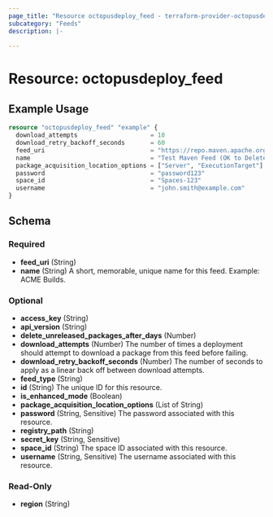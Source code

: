 ```yaml
---
page_title: "Resource octopusdeploy_feed - terraform-provider-octopusdeploy"
subcategory: "Feeds"
description: |-
  
---
```


# Resource: octopusdeploy_feed



## Example Usage

```terraform
resource "octopusdeploy_feed" "example" {
  download_attempts                    = 10
  download_retry_backoff_seconds       = 60
  feed_uri                             = "https://repo.maven.apache.org/maven2/"
  name                                 = "Test Maven Feed (OK to Delete)"
  package_acquisition_location_options = ["Server", "ExecutionTarget"]
  password                             = "password123"
  space_id                             = "Spaces-123"
  username                             = "john.smith@example.com"
}
```
<!-- schema generated by tfplugindocs -->
## Schema

### Required

- **feed_uri** (String)
- **name** (String) A short, memorable, unique name for this feed. Example: ACME Builds.

### Optional

- **access_key** (String)
- **api_version** (String)
- **delete_unreleased_packages_after_days** (Number)
- **download_attempts** (Number) The number of times a deployment should attempt to download a package from this feed before failing.
- **download_retry_backoff_seconds** (Number) The number of seconds to apply as a linear back off between download attempts.
- **feed_type** (String)
- **id** (String) The unique ID for this resource.
- **is_enhanced_mode** (Boolean)
- **package_acquisition_location_options** (List of String)
- **password** (String, Sensitive) The password associated with this resource.
- **registry_path** (String)
- **secret_key** (String, Sensitive)
- **space_id** (String) The space ID associated with this resource.
- **username** (String, Sensitive) The username associated with this resource.

### Read-Only

- **region** (String)


